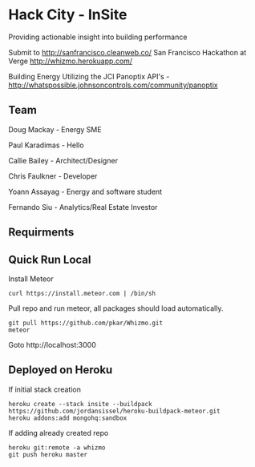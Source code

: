 Hack City - InSite
==================

Providing actionable insight into building performance

Submit to http://sanfrancisco.cleanweb.co/ San Francisco Hackathon at Verge
http://whizmo.herokuapp.com/

Building Energy
Utilizing the JCI Panoptix API's - http://whatspossible.johnsoncontrols.com/community/panoptix


Team
----
Doug Mackay - Energy SME

Paul Karadimas - Hello

Callie Bailey - Architect/Designer

Chris Faulkner - Developer

Yoann Assayag - Energy and software student

Fernando Siu - Analytics/Real Estate Investor


Requirments
-----------


Quick Run Local
---------------
Install Meteor

    curl https://install.meteor.com | /bin/sh

Pull repo and run meteor, all packages should load automatically.

    git pull https://github.com/pkar/Whizmo.git
    meteor 

Goto http://localhost:3000

Deployed on Heroku
------------------

If initial stack creation

    heroku create --stack insite --buildpack https://github.com/jordansissel/heroku-buildpack-meteor.git
    heroku addons:add mongohq:sandbox

If adding already created repo

    heroku git:remote -a whizmo
    git push heroku master
